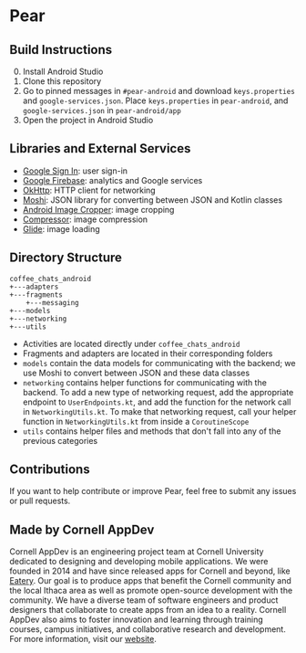 # Pear

## Build Instructions

0. Install Android Studio
1. Clone this repository
2. Go to pinned messages in `#pear-android` and download `keys.properties` and `google-services.json`. Place `keys.properties` in `pear-android`, and `google-services.json` in `pear-android/app`
3. Open the project in Android Studio

## Libraries and External Services

- [Google Sign In](https://developers.google.com/identity/sign-in/android): user sign-in
- [Google Firebase](https://firebase.google.com/docs/android/setup): analytics and Google services
- [OkHttp](https://github.com/square/okhttp): HTTP client for networking
- [Moshi](https://github.com/square/moshi): JSON library for converting between JSON and Kotlin classes
- [Android Image Cropper](https://github.com/ArthurHub/Android-Image-Cropper): image cropping
- [Compressor](https://github.com/zetbaitsu/Compressor): image compression
- [Glide](https://github.com/bumptech/glide): image loading

## Directory Structure

```
coffee_chats_android
+---adapters
+---fragments
    +---messaging
+---models
+---networking
+---utils
```

- Activities are located directly under `coffee_chats_android`
- Fragments and adapters are located in their corresponding folders
- `models` contain the data models for communicating with the backend; we use Moshi to convert between JSON and these data classes
- `networking` contains helper functions for communicating with the backend. To add a new type of networking request, add the appropriate endpoint to `UserEndpoints.kt`, and add the function for the network call in `NetworkingUtils.kt`. To make that networking request, call your helper function in `NetworkingUtils.kt` from inside a `CoroutineScope`
- `utils` contains helper files and methods that don't fall into any of the previous categories

## Contributions

If you want to help contribute or improve Pear, feel free to submit any issues or pull requests.

## Made by Cornell AppDev

Cornell AppDev is an engineering project team at Cornell University dedicated to designing and developing mobile applications. We were founded in 2014 and have since released apps for Cornell and beyond, like [Eatery](https://play.google.com/store/apps/details?id=com.cornellappdev.android.eatery&gl=US). Our goal is to produce apps that benefit the Cornell community and the local Ithaca area as well as promote open-source development with the community. We have a diverse team of software engineers and product designers that collaborate to create apps from an idea to a reality. Cornell AppDev also aims to foster innovation and learning through training courses, campus initiatives, and collaborative research and development. For more information, visit our [website](http://www.cornellappdev.com/).
